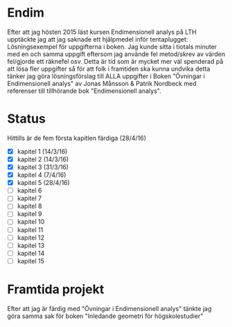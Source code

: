 ﻿# Endim
Efter att jag hösten 2015 läst kursen Endimensionell analys på LTH upptäckte jag att jag saknade ett hjälpmedel inför tentaplugget: Lösningsexempel för uppgifterna i boken. Jag kunde sitta i tiotals minuter med en och samma uppgift eftersom jag använde fel metod/skrev av värden fel/gjorde ett räknefel osv. Detta är tid som är mycket mer väl spenderad på att lösa fler uppgifter så för att folk i framtiden ska kunna undvika detta tänker jag göra lösningsförslag till ALLA uppgifter i Boken "Övningar i Endimensionell analys" av Jonas Månsson & Patrik Nordbeck med referenser till tillhörande bok "Endimensionell analys".
# Status
Hittills är de fem första kapitlen färdiga (28/4/16)
- [x] kapitel 1 (14/3/16)
- [x] kapitel 2 (14/3/16)
- [x] kapitel 3 (31/3/16)
- [x] kapitel 4 (7/4/16)
- [x] kapitel 5 (28/4/16)
- [ ] kapitel 6
- [ ] kapitel 7
- [ ] kapitel 8
- [ ] kapitel 9
- [ ] kapitel 10
- [ ] kapitel 11
- [ ] kapitel 12
- [ ] kapitel 13
- [ ] kapitel 14
- [ ] kapitel 15
# Framtida projekt
Efter att jag är färdig med "Övningar i Endimensionell analys" tänkte jag göra samma sak för boken "Inledande geometri för högskolestudier"
